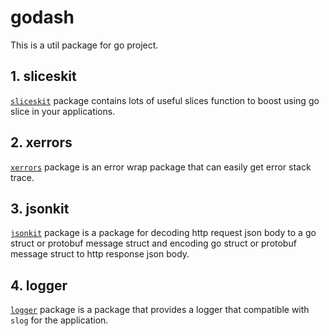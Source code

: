 # godash

This is a util package for go project.

## 1. sliceskit

[`sliceskit`](./sliceskit/README.md) package contains lots of useful slices function to boost using go slice in your applications.

## 2. xerrors

[`xerrors`](./xerrors/README.md) package is an error wrap package that can easily get error stack trace.

## 3. jsonkit

[`jsonkit`](./jsonkit/README.md) package is a package for decoding http request json body to a go struct or protobuf message struct and encoding go struct or protobuf message struct to http response json body.

## 4. logger

[`logger`](./logger/README.md) package is a package that provides a logger that compatible with `slog` for the application.
